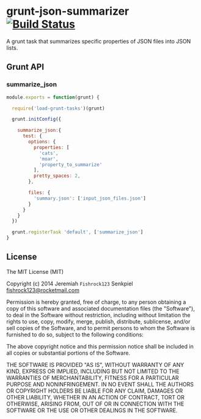 # grunt-json-summarizer [![Build Status](https://travis-ci.org/Fishrock123/grunt-json-summarizer.png)](https://travis-ci.org/fishrock123/grunt-json-summarizer)

A grunt task that summarizes specific properties of JSON files into JSON lists.

## Grunt API

### summarize_json

```js
module.exports = function(grunt) {

  require('load-grunt-tasks')(grunt)

  grunt.initConfig({

    summarize_json:{
      test: {
        options: {
          properties: [
            'cats',
            'moar',
            'property_to_summarize'
          ],
          pretty_spaces: 2,
        },

        files: {
          'summary.json': ['input_json_files.json']
        }
      }
    }
  })

  grunt.registerTask 'default', ['summarize_json']
}
```


## License

The MIT License (MIT)

Copyright (c) 2014 Jeremiah `Fishrock123` Senkpiel <fishrock123@rocketmail.com>

Permission is hereby granted, free of charge, to any person obtaining a copy
of this software and associated documentation files (the "Software"), to deal
in the Software without restriction, including without limitation the rights
to use, copy, modify, merge, publish, distribute, sublicense, and/or sell
copies of the Software, and to permit persons to whom the Software is
furnished to do so, subject to the following conditions:

The above copyright notice and this permission notice shall be included in
all copies or substantial portions of the Software.

THE SOFTWARE IS PROVIDED "AS IS", WITHOUT WARRANTY OF ANY KIND, EXPRESS OR
IMPLIED, INCLUDING BUT NOT LIMITED TO THE WARRANTIES OF MERCHANTABILITY,
FITNESS FOR A PARTICULAR PURPOSE AND NONINFRINGEMENT. IN NO EVENT SHALL THE
AUTHORS OR COPYRIGHT HOLDERS BE LIABLE FOR ANY CLAIM, DAMAGES OR OTHER
LIABILITY, WHETHER IN AN ACTION OF CONTRACT, TORT OR OTHERWISE, ARISING FROM,
OUT OF OR IN CONNECTION WITH THE SOFTWARE OR THE USE OR OTHER DEALINGS IN
THE SOFTWARE.
